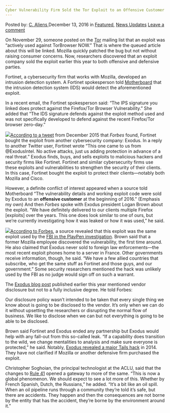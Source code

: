 ```yaml
---
Cyber Vulnerability Firm Sold the Tor Exploit to an Offensive Customer This Year
---
```

<article class="post-listing post-16898 post type-post status-publish format-standard has-post-thumbnail hentry category-deepdot-news category-news-updates tag-customer tag-cyber tag-exploit tag-firm tag-offensive tag-sold tag-tor tag-vulnerability tag-year">
    <div class="post-inner">
    <p class="post-meta">
    <span>Posted by: <a href="https://www.deepdotweb.com/author/caliens/" title="">C. Aliens </a></span>
    <span>December 13, 2016</span>
    <span>in <a href="https://www.deepdotweb.com/category/deepdot-news/" rel="category tag">Featured</a>, <a href="https://www.deepdotweb.com/category/news-updates/" rel="category tag">News Updates</a></span>
    <span><a href="https://www.deepdotweb.com/2016/12/13/cyber-vulnerability-firm-sold-tor-exploit-offensive-customer-year/#respond">Leave a comment</a></span>
    </p>
    <div class="clear"></div>
    <div class="entry">
    <p>On November 29, someone posted on the <a href="https://www.deepdotweb.com/tag/tor/">Tor</a> mailing list that an exploit was “actively used against TorBrowser NOW.” That is where the queued article about this will be linked. Mozilla quickly patched the bug but not without raising consumer concerns. Now, researchers discovered that an exploit company sold the exploit earlier this year to both offensive and defensive parties.</p>
    <p>Fortinet, a cybersecurity firm that works with Mozilla, developed an intrusion detection system. A Fortinet spokesperson told <a href="http://motherboard.vice.com/read/exploit-company-exodus-sold-firefox-zero-day-earlier-this-year">Motherboard</a> that the intrusion detection system (IDS) would detect the aforementioned exploit.</p>
    <p>In a recent email, the Fortinet spokesperson said: “The IPS signature you linked does protect against the Firefox/Tor Browser Vulnerability.” She added that “The IDS signature defends against the exploit method used and was not specifically developed to defend against the recent Firefox/Tor browser zero-day.”</p>
    <p><img class="wp-image-16902 aligncenter" src="https://www.deepdotweb.com/wp-content/uploads/2016/12/word-image-42.png" srcset="https://www.deepdotweb.com/wp-content/uploads/2016/12/word-image-42.png 646w, https://www.deepdotweb.com/wp-content/uploads/2016/12/word-image-42-300x237.png 300w" sizes="(max-width: 646px) 100vw, 646px"/><a href="https://twitter.com/Fortinet/status/675037485894926336">According to a tweet</a> from December 2015 that <em>Forbes</em> found, Fortinet bought the exploit from another cybersecurity company: Exodus. In a reply to another Twitter user, Fortinet wrote “This one came to us from @ExodusIntel. No active attacks, just us adding protection in advance of a real threat.” Exodus finds, buys, and sells exploits to malicious hackers and security firms like Fortinet. Fortinet and similar cybersecurity firms use these exploits and vulnerabilities to strengthen the security of their clients. In this case, Fortinet bought the exploit to protect their clients—notably both Mozilla and Cisco.</p>
    <p>However, a definite conflict of interest appeared when a source told Motherboard “The vulnerability details and working exploit code were sold by Exodus to an <strong>offensive customer</strong> at the beginning of 2016.” (Emphasis my own) And then <em>Forbes</em> spoke with Exodus president Logan Brown about the exploit. &#8220;We have definitely delivered to our clients multiple Firefox [exploits] over the years. This one does look similar to one of ours, but we’re currently investigating how it was leaked or how it was used,&#8221; he said.</p>
    <p><img class="wp-image-16903 aligncenter" src="https://www.deepdotweb.com/wp-content/uploads/2016/12/word-image-43.png" srcset="https://www.deepdotweb.com/wp-content/uploads/2016/12/word-image-43.png 846w, https://www.deepdotweb.com/wp-content/uploads/2016/12/word-image-43-300x103.png 300w" sizes="(max-width: 846px) 100vw, 846px"/><a href="http://www.forbes.com/sites/thomasbrewster/2016/12/02/exodus-intel-the-company-that-exposed-tor-for-cops-child-porn-bust/">According to Forbes</a>, a source revealed that this exploit was the same exploit used by the <a href="https://www.deepdotweb.com/tag/playpen/">FBI in the PlayPen investigation</a>. Brown said that a former Mozilla employee discovered the vulnerability, the first time around. He also claimed that Exodus never sold to foreign law enforcements—the most recent exploit phones home to a server in France. Other governments receive information, though, he said. &#8220;We have a few allied countries that subscribe, who get the same stuff as Fortinet and those guys, and our government.” Some security researchers mentioned the hack was unlikely used by the FBI as no judge would sign off on such a warrant.</p>
    <p>The <a href="https://blog.exodusintel.com/2016/02/18/changing-to-coordinated-disclosure/">Exodus blog post</a> published earlier this year mentioned vendor disclosure but not to a fully inclusive degree. He told Forbes:</p>
    <p>Our disclosure policy wasn’t intended to be taken that every single thing we know about is going to be disclosed to the vendor. It&#8217;s only when we can do it without upsetting the researchers or disrupting the normal flow of business. We like to disclose when we can but not everything is going to be able to be disclosed.</p>
    <p>Brown said Fortinet and Exodus ended any partnership but Exodus would help with any fall-out from this so-called leak. “If a capability does transition to the wild, we change mentalities to analysis and make sure everyone is protected,&#8221; he said. Notably, <a href="https://blog.exodusintel.com/2014/08/25/tails-from-the-cri2p/">Exodus revealed a major Tails hack</a> in 2014. They have not clarified if Mozilla or another defensive firm purchased the exploit.</p>
    <p>Christopher Soghoian, the principal technologist at the ACLU, said that the changes to <a href="https://www.deepdotweb.com/2016/09/24/tor-joined-fight-stop-upcoming-changes-rule-41/">Rule 41</a> opened a gateway to more of the same. &#8220;This is now a global phenomenon. We should expect to see a lot more of this. Whether by French Spanish, Dutch, the Russians,&#8221; he added. “It’s a bit like an oil spill. When an oil pipeline runs through a community they&#8217;re told it&#8217;s safe, but there are accidents. They happen and then the consequences are not borne by the entity that has the accident, they’re borne by the environment around it.&#8221;</p>
    </div>
    <span style="display:none"><a href="https://www.deepdotweb.com/tag/customer/" rel="tag">customer</a> <a href="https://www.deepdotweb.com/tag/cyber/" rel="tag">cyber</a> <a href="https://www.deepdotweb.com/tag/exploit/" rel="tag">exploit</a> <a href="https://www.deepdotweb.com/tag/firm/" rel="tag">firm</a> <a href="https://www.deepdotweb.com/tag/offensive/" rel="tag">offensive</a> <a href="https://www.deepdotweb.com/tag/sold/" rel="tag">sold</a> <a href="https://www.deepdotweb.com/tag/tor/" rel="tag">tor</a> <a href="https://www.deepdotweb.com/tag/vulnerability/" rel="tag">vulnerability</a> <a href="https://www.deepdotweb.com/tag/year/" rel="tag">year</a></span> <span style="display:none" class="updated">2016-12-13</span>
    <div style="display:none" class="vcard author" itemprop="author" itemscope itemtype="http://schema.org/Person"><strong class="fn" itemprop="name"><a href="https://www.deepdotweb.com/author/caliens/" title="Posts by C. Aliens" rel="author">C. Aliens</a></strong></div>
    </div>
</article>

